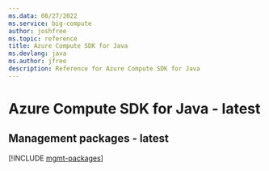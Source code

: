```yaml
---
ms.data: 08/27/2022
ms.service: big-compute
author: joshfree
ms.topic: reference
title: Azure Compute SDK for Java
ms.devlang: java
ms.author: jfree
description: Reference for Azure Compute SDK for Java
---
```

# Azure Compute SDK for Java - latest

## Management packages - latest
[!INCLUDE [mgmt-packages](compute-mgmt-index.md)]